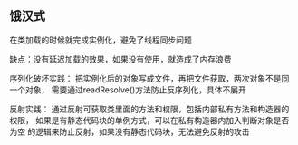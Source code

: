 ## 饿汉式

在类加载的时候就完成实例化，避免了线程同步问题

缺点：没有延迟加载的效果，如果没有使用，就造成了内存浪费

序列化破坏实践：
把实例化后的对象写成文件，再把文件获取，两次对象不是同一个对象，
需要通过readResolve()方法防止反序列化，具体不展开

反射实践：
通过反射可获取类里面的方法和权限，包括内部私有方法和构造器的权限，
如果是有静态代码块的单例方式，可以在私有构造器内加入判断对象是否为空
的逻辑来防止反射，如果没有静态代码块，无法避免反射的攻击
